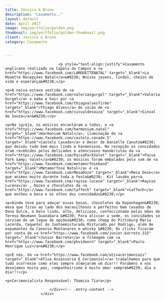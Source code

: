 ```yaml
---
title: Jéssica & Bruno
description: "Casamento.."
layout: default
date: April 2017
image: img/portfolio/golden.png
thumbnail: img/portfolio/golden-thumbnail.png
client: Jéssica & Bruno
category: Casamento


---
```


<div class="grid">
					<div class="c-8">
						<div class="entry-content">

							<p style="text-align:justify">Casamento anglicano realizado na Capela do Campus e <a href="https://www.facebook.com/LAMOUETTENATAL" target="_blank">La Mouette Recepções Natal</a>&#8230; Noivos jovens, lindos, cheios de vida e esperança&#8230;</p>

	<p>A noiva estava vestida de <a href="https://www.facebook.com/valeriasgurgel" target="_blank">Valeria Gurgel</a> e make e hair por <a href="https://www.facebook.com/thiagoalvesfirmo" target="_blank">Thiago Alves</a> do salão de <a href="https://www.facebook.com/sinvaldesouza" target="_blank">Sinval de Souza</a>&#8230;</p>

	<p>Na igreja, os músicos encantaram a todos, o <a href="https://www.facebook.com/harmonium.natal" target="_blank">Harmonium Natal</a>, iluminação de <a href="https://www.facebook.com/castelo.casado.5" target="_blank">Castelo Casado</a> e Decor de Danielle Canuto&#8230; que deixou tudo bem mais lindo e harmonioso. Na recepção os convidados eram recebidos pelos delicados e atenciosos manobristas da <a href="https://www.facebook.com/PaivaParkValet" target="_blank">Paiva Park &amp; Valet</a>&#8230; os músicos foram embalados pelo som de <a href="https://www.facebook.com/metamorfoseband" target="_blank">Metamorfose Natal</a> e <a href="https://www.facebook.com/MesaDoze" target="_blank">Mesa Doze</a> que animou muito durante toda a festa&#8230;. Kit lavabo por<a href="https://www.facebook.com/raysse.lucena" target="_blank">Raysse Lucena</a> , Doces e chocolates da <a href="https://www.facebook.com/Caffech" target="_blank">Caffech</a> que encheu a boca e os olhos dos convidados&#8230;</p>

	<p>Ainda teve para adoçar essas bocas, chocolates da Kopenhagen&#8230; mesa que ficou ao lado dos maravilhosos e perfeitos bem casados de Dona Dulce, o bolo lindo, alto, delicioso, confeccionado pelas mãos de Teresa Neumann Guanabara &#8230; Para aliviar a sede, os convidados se serviam de um leque de opções&#8230; como chopp do Pittsburg Maria Lacerda, Coquetel do Juntoemisturado Misturado por Rodrigo, além de espumantes da Canessa Montanares e whisky &#8230; Os clicks ficaram por conta de <a href="https://www.facebook.com/junior.barreto.315" target="_blank">Junior Barreto</a> e filmagem com <a href="https://www.facebook.com/phvideorn" target="_blank">Paulo Henrique Luz</a>&#8230;</p>

	<p>E nós, da <a href="https://www.facebook.com/ativacerimoniais" target="_blank">ATiva Assessoria E Cerimonial</a> trabalhamos para que tudo ocorresse como eles sempre almejaram um dia!!! Parabéns e nós desejamos muita paz, companheirismo e muito amor sempre&#8230; dia a dia!!!</p>

	<p>Cerimonialista Responsável: Thamisa Tiara</p>
				
						</div><!-- .entry-content -->
					</div>